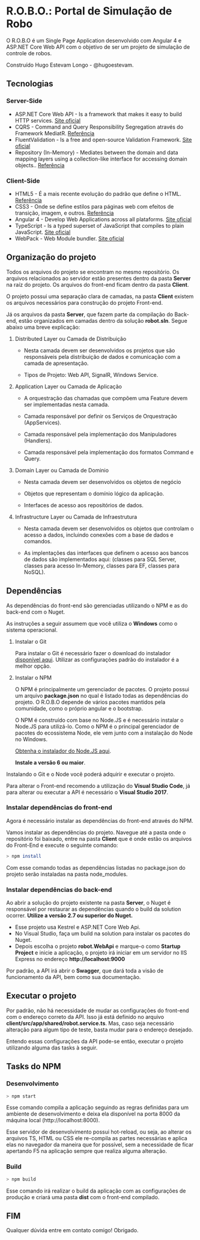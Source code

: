 # R.O.B.O.: Portal de Simulação de Robo

O R.O.B.O é um Single Page Application desenvolvido com Angular 4 e ASP.NET Core Web API com o objetivo de ser um projeto de simulação de controle de robos.

Construído Hugo Estevam Longo - @hugoestevam.

## Tecnologias

### Server-Side

* ASP.NET Core Web API - Is a framework that makes it easy to build HTTP services. [Site oficial](http://www.asp.net/web-api/overview/getting-started-with-aspnet-web-api/tutorial-your-first-web-api)
* CQRS - Command and Query Responsibility Segregation através do Framework MediatR. [Referência](https://github.com/jbogard/MediatR)
* FluentValidation -  Is a free and open-source Validation Framework. [Site oficial](https://fluentvalidation.net/)
* Repository (In-Memory) - Mediates between the domain and data mapping layers using a collection-like interface for accessing domain objects.. [Referência](https://martinfowler.com/eaaCatalog/repository.html)


### Client-Side

* HTML5 - É a mais recente evolução do padrão que define o HTML. [Referência](http://www.w3schools.com/html/html5_intro.asp)
* CSS3 - Onde se define estilos para páginas web com efeitos de transição, imagem, e outros. [Referência](http://www.w3schools.com/css/css3_intro.asp)
* Angular 4 - Develop Web Applications across all plataforms. [Site oficial](https://angular.io/)
* TypeScript - Is a typed superset of JavaScript that compiles to plain JavaScript. [Site oficial](https://www.typescriptlang.org/)
* WebPack - Web Module bundler. [Site oficial](https://webpack.github.io/)

## Organização do projeto

Todos os arquivos do projeto se encontram no mesmo repositório. Os arquivos relacionados ao servidor
estão presentes dentro da pasta **Server** na raíz do projeto. Os arquivos do front-end ficam dentro
da pasta **Client**.

O projeto possui uma separação clara de camadas, na pasta **Client** existem os arquivos necessários para construção do projeto Front-end. 

Já os arquivos da pasta **Server**, que fazem parte da compilação do Back-end, estão organizados em camadas dentro da solução **robot.sln**. Segue abaixo uma breve explicação:

1. Distributed Layer ou Camada de Distribuição
	
    * Nesta camada devem ser desenvolvidos os projetos que são responsáveis
	 pela distribuição de dados e comunicação com a camada de apresentação. 

	* Tipos de Projeto: Web API, SignalR, Windows Service.
2. Application Layer ou Camada de Aplicação	
	
    * A orquestração das chamadas que compõem uma Feature devem ser  implementadas nesta camada. 

    * Camada responsável por definir os Serviços de Orquestração (AppServices). 

    * Camada responsável pela implementação dos Manipuladores (Handlers). 

    * Camada responsável pela implementação dos formatos Command e Query.

3. Domain Layer ou Camada de Dominio
	
    * Nesta camada devem ser desenvolvidos os objetos de negócio
	
    * Objetos que representam o domínio lógico da aplicação.
	
    * Interfaces de acesso aos repositórios de dados. 

4. Infrastructure Layer ou Camada de Infraestrutura
    
    * Nesta camada devem ser desenvolvidos os objetos que controlam o 
	acesso a dados, incluindo conexões com a base de dados e comandos.
	
    * As implentações das interfaces que definem o acesso aos bancos de 
	dados são implementados aqui: (classes para 
	SQL Server, classes para acesso In-Memory, classes para EF, classes 
	para NoSQL).
	   

## Dependências

As dependências do front-end são gerenciadas utilizando o NPM e as do back-end com o Nuget.

As instruções a seguir assumem que você utiliza o **Windows** como o sistema operacional.

1. Instalar o Git

    Para instalar o Git é necessário fazer o download do instalador [disponível aqui](https://git-for-windows.github.io/).
    Utilizar as configurações padrão do instalador é a melhor opção.

1. Instalar o NPM

    O NPM é principalmente um gerenciador de pacotes. O projeto possui um arquivo **package.json** no qual é listado
    todas as dependências do projeto. O R.O.B.O depende de vários pacotes mantidos pela comunidade,
    como o próprio angular e o bootstrap.

    O NPM é construído com base no Node.JS e é necessário instalar o Node.JS para utilizá-lo. Como o NPM é o principal
    gerenciador de pacotes do ecossistema Node, ele vem junto com a instalação do Node no Windows.

    [Obtenha o instalador do Node.JS aqui](https://nodejs.org/en/).

    **Instale a versão 6 ou maior**.

Instalando o Git e o Node você poderá adquirir e executar o projeto.

Para alterar o Front-end recomendo a utilização do **Visual Studio Code**, já para alterar ou executar a API é necessário o **Visual Studio 2017**.

### Instalar dependências do front-end

Agora é necessário instalar as dependências do front-end através do NPM.

Vamos instalar as dependências do projeto. Navegue até a pasta onde o repositório foi
baixado, entre na pasta **Client** que é onde estão os arquivos do Front-End e execute o seguinte comando:

```bash
> npm install
```

Com esse comando todas as dependências listadas no package.json do projeto serão instaladas na pasta node_modules.

### Instalar dependências do back-end

Ao abrir a solução do projeto existente na pasta **Server**, o Nuget é responsável por restaurar as dependências quando
o build da solution ocorrer. **Utilize a versão 2.7 ou superior do Nuget.**

* Esse projeto usa Kestrel e ASP.NET Core Web Api.
* No Visual Studio, faça um build na solution para instalar os pacotes do Nuget.
* Depois escolha o projeto **robot.WebApi** e marque-o como **Startup Project** e inicie a aplicação, o projeto irá iniciar em um servidor no IIS Express no endereço **http://localhost:9000**

Por padrão, a API irá abrir o **Swagger**, que dará toda a visão de funcionamento da API, bem como sua documentação.

## Executar o projeto

Por padrão, não há necessidade de mudar as configurações do front-end com o endereço correto da API. Isso já está definido no arquivo **client/src/app/shared/robot.service.ts**. Mas, caso seja necessário alteração para algum tipo de teste, basta mudar para o endereço desejado.

Entendo essas configurações da API pode-se então, executar o projeto utilizando alguma das tasks à seguir.

## Tasks do NPM

### Desenvolvimento

```bash
> npm start
```

Esse comando compila a aplicação seguindo as regras definidas para um ambiente de desenvolvimento e deixa ela disponível na
porta 8000 da máquina local (http://localhost:8000).

Esse servidor de desenvolvimento possui hot-reload, ou seja, ao alterar os arquivos TS, HTML ou CSS ele re-compila as partes
necessárias e aplica elas no navegador da maneira que for possível, sem a necessidade de ficar apertando F5 na aplicação sempre
que realiza alguma alteração.

### Build

```bash
> npm build
```

Esse comando irá realizar o build da aplicação com as configurações de produção e criará uma pasta **dist** com o front-end compilado.

## FIM

Qualquer dúvida entre em contato comigo!
Obrigado.


